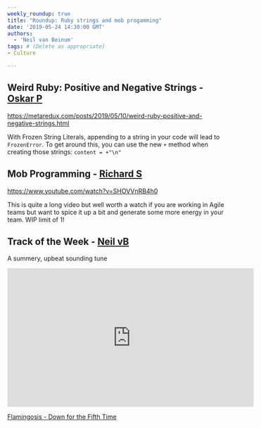 ```yaml
---
weekly_roundup: true
title: "Roundup: Ruby strings and mob progamming"
date: '2019-05-24 14:30:00 GMT'
authors:
  - 'Neil van Beinum'
tags: # (Delete as appropriate)
- Culture

---
```


## Weird Ruby: Positive and Negative Strings - [Oskar P](/people#oskar-pearson)

https://metaredux.com/posts/2019/05/10/weird-ruby-positive-and-negative-strings.html

With Frozen String Literals, appending to a string in your code will lead to `FrozenError`. To get around this, you can use the new `+` method when creating those strings: `content = +"\n"`

## Mob Programming - [Richard S](/people#richard-stobart)

https://www.youtube.com/watch?v=SHOVVnRB4h0

This is quite a long video but well worth a watch if you are working in Agile teams but want to spice it up a bit and generate some more energy in your team. WIP limit of 1!

## Track of the Week - [Neil vB](/people#neil-van-beinum)

A summery, upbeat sounding tune

<iframe width="560" height="315" src="https://www.youtube.com/embed/wVa66ytQgG4" frameborder="0" allow="accelerometer; autoplay; encrypted-media; gyroscope; picture-in-picture" allowfullscreen></iframe>

[Flamingosis - Down for the Fifth Time](https://www.youtube.com/watch?v=wVa66ytQgG4)
